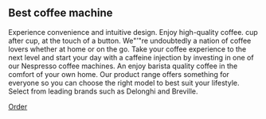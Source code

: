 ## Best coffee machine

Experience convenience and intuitive design. Enjoy high-quality coffee.
cup after cup, at the touch of a button. We"’"re undoubtedly a nation of coffee lovers whether at home or on the go.
Take your coffee experience to the next level and start your day with a caffeine injection by investing in one of our Nespresso coffee machines.
An enjoy barista quality coffee in the comfort of your own home.
Our product range offers something for everyone so you can choose the right model to best suit your lifestyle.
Select from leading brands such as Delonghi and Breville.

[Order](/order)
